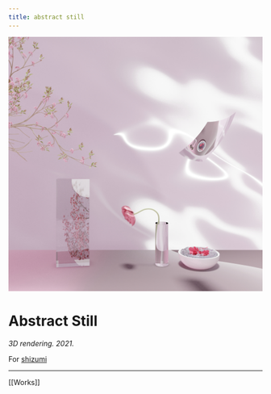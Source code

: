 ```yaml
---
title: abstract still
---
```


![abstractstill](assets/abstractstill.jpg)

# Abstract Still

*3D rendering. 2021.*

For [shizumi](https://www.instagram.com/__shizumi)

---

[[Works]]
